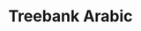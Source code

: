 ---
word: "true"

types: "word"

title: "Treebank Arabic"

categories: ['']

tags: ['Treebank', 'Arabic']

arabic: 'البنك النحوي العربي'

arexps: []

enwords: ['Treebank Arabic']

enexps: []

arlexicons: 'ب'

enlexicons: 'T'

authors: ['Ruqayya Roshdy']

translators: ['']

citations: 'مقدمة في حوسبة اللغة العربية'

sources: 'مركز الملك عبدالله بن عبدالعزيز الدولي لخدمة اللغة العربية'

slug: ""
---